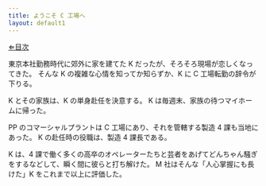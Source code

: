 ```yaml
---
title: ようこそ C 工場へ
layout: default1
---
```

[⇐目次](..)

東京本社勤務時代に郊外に家を建てた K だったが、そろそろ現場が恋しくなってきた。
そんな K の複雑な心情を知ってか知らずか、K に C 工場転勤の辞令が下りる。

K とその家族は、K の単身赴任を決意する。
K は毎週末、家族の待つマイホームに帰った。

PP のコマーシャルプラントは C 工場にあり、それを管轄する製造 4 課も当地にあった。
K の赴任時の役職は、製造 4 課長である。

K は、4 課で働く多くの高卒のオペレーターたちと芸者をあげてどんちゃん騒ぎをするなどして、瞬く間に彼らと打ち解けた。
M 社はそんな「人心掌握にも長けた」K をこれまで以上に評価した。
